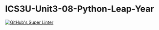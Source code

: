 # ICS3U-Unit3-08-Python-Leap-Year

[![GitHub's Super Linter](https://github.com/haokai-li/ICS3U-Unit3-08-Python-Leap-Year/workflows/GitHub's%20Super%20Linter/badge.svg)](https://github.com/haokai-li/ICS3U-Unit3-08-Python-Leap-Year/actions)
